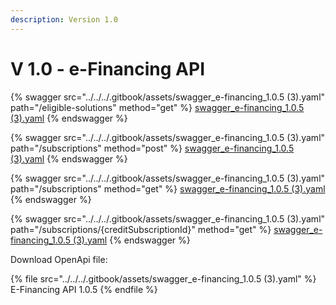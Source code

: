 ```yaml
---
description: Version 1.0
---
```


# V 1.0 - e-Financing API

{% swagger src="../../../.gitbook/assets/swagger_e-financing_1.0.5 (3).yaml" path="/eligible-solutions" method="get" %}
[swagger_e-financing_1.0.5 (3).yaml](<../../../.gitbook/assets/swagger_e-financing_1.0.5 (3).yaml>)
{% endswagger %}

{% swagger src="../../../.gitbook/assets/swagger_e-financing_1.0.5 (3).yaml" path="/subscriptions" method="post" %}
[swagger_e-financing_1.0.5 (3).yaml](<../../../.gitbook/assets/swagger_e-financing_1.0.5 (3).yaml>)
{% endswagger %}

{% swagger src="../../../.gitbook/assets/swagger_e-financing_1.0.5 (3).yaml" path="/subscriptions" method="get" %}
[swagger_e-financing_1.0.5 (3).yaml](<../../../.gitbook/assets/swagger_e-financing_1.0.5 (3).yaml>)
{% endswagger %}

{% swagger src="../../../.gitbook/assets/swagger_e-financing_1.0.5 (3).yaml" path="/subscriptions/{creditSubscriptionId}" method="get" %}
[swagger_e-financing_1.0.5 (3).yaml](<../../../.gitbook/assets/swagger_e-financing_1.0.5 (3).yaml>)
{% endswagger %}

Download OpenApi file:

{% file src="../../../.gitbook/assets/swagger_e-financing_1.0.5 (3).yaml" %}
E-Financing API 1.0.5
{% endfile %}
